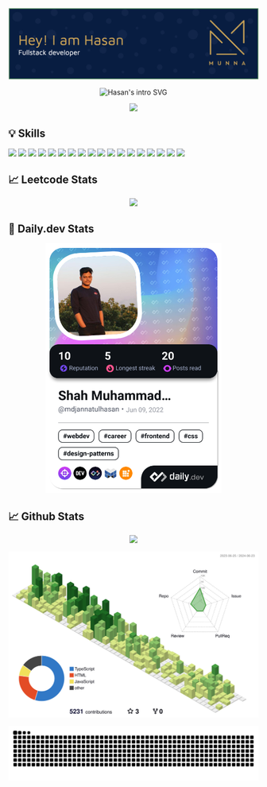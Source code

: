 ![Header](./github-header-image.png)

<p align="center">
    <img src="https://readme-typing-svg.herokuapp.com?font=Fira+Code&pause=1000&color=395CEB&center=true&vCenter=true&random=false&width=435&lines=>+Welcome+to+my+profile!;Have+a+look+around!" alt="Hasan's intro SVG" />
</p>
<p align="center">
    <img id="preview" src="https://komarev.com/ghpvc/?username=mdjannatulhasan&color=blue">
</p>

## :bulb: Skills
<img src="https://img.shields.io/badge/React-20232A?style=for-the-badge&logo=react&logoColor=61DAFB"> <img src="https://img.shields.io/badge/Next-black?style=for-the-badge&logo=next.js&logoColor=white"> <img src="https://img.shields.io/badge/React_Router-CA4245?style=for-the-badge&logo=react-router&logoColor=white"> <img src="https://img.shields.io/badge/Express.js-000000?style=for-the-badge&logo=express&logoColor=white"> <img src="https://img.shields.io/badge/PHP-777BB4?style=for-the-badge&logo=php&logoColor=white"> <img src="https://img.shields.io/badge/Laravel-FF2D20?style=for-the-badge&logo=laravel&logoColor=white"> <img src="https://img.shields.io/badge/Wordpress-21759B?style=for-the-badge&logo=wordpress&logoColor=white"> <img src="https://img.shields.io/badge/JavaScript-323330?style=for-the-badge&logo=javascript&logoColor=F7DF1E"> <img src="https://img.shields.io/badge/HTML5-E34F26?style=for-the-badge&logo=html5&logoColor=white"> <img src="https://img.shields.io/badge/CSS3-1572B6?style=for-the-badge&logo=css3&logoColor=white"> <img src="https://img.shields.io/badge/Tailwind_CSS-38B2AC?style=for-the-badge&logo=tailwind-css&logoColor=white">	<img src="https://img.shields.io/badge/Bootstrap-563D7C?style=for-the-badge&logo=bootstrap&logoColor=white"> <img src="https://img.shields.io/badge/Java-ED8B00?style=for-the-badge&logo=java&logoColor=white"> <img src="https://img.shields.io/badge/firebase-ffca28?style=for-the-badge&logo=firebase&logoColor=black"> <img src="https://img.shields.io/badge/MongoDB-4EA94B?style=for-the-badge&logo=mongodb&logoColor=white"> <img src="https://img.shields.io/badge/GitHub-100000?style=for-the-badge&logo=github&logoColor=white"> <img src="https://img.shields.io/badge/Heroku-430098?style=for-the-badge&logo=heroku&logoColor=white"> <img src="https://img.shields.io/badge/Netlify-00C7B7?style=for-the-badge&logo=netlify&logoColor=white">

## 📈 Leetcode Stats
<p align="center">
  <img width="60%" src="https://leetcode-stats.vercel.app/api?username=mdjannatulhasan&theme=Dark" />
</p>

## 📑 Daily.dev Stats
<p align="center"><a href="https://app.daily.dev/mdjannatulhasan"><img src="./devcard.png" width="356" alt="Hasan's Dev Card"/></a></p>


## 📈 Github Stats
<p align="center">
  <img src="http://github-profile-summary-cards.vercel.app/api/cards/profile-details?username=mdjannatulhasan&theme=solarized" />
</p>

![](./profile-3d-contrib/profile-green-animate.svg)

<picture>
  <source media="(prefers-color-scheme: dark)" srcset="https://raw.githubusercontent.com/mdjannatulhasan/mdjannatulhasan/output/github-contribution-grid-snake-dark.svg">
  <source media="(prefers-color-scheme: light)" srcset="https://raw.githubusercontent.com/mdjannatulhasan/mdjannatulhasan/output/github-contribution-grid-snake.svg">
  <img alt="github contribution grid snake animation" src="https://raw.githubusercontent.com/mdjannatulhasan/mdjannatulhasan/output/github-contribution-grid-snake.svg">
</picture>
